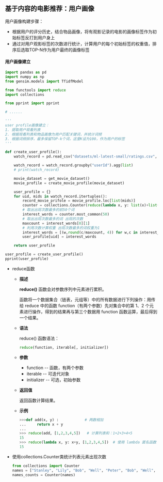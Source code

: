 ## 基于内容的电影推荐：用户画像



用户画像构建步骤：

- 根据用户的评分历史，结合物品画像，将有观影记录的电影的画像标签作为初始标签反打到用户身上
- 通过对用户观影标签的次数进行统计，计算用户的每个初始标签的权重值，排序后选取TOP-N作为用户最终的画像标签

#### 用户画像建立

```python
import pandas as pd
import numpy as np
from gensim.models import TfidfModel

from functools import reduce
import collections

from pprint import pprint

# ......

'''
user profile画像建立：
1. 提取用户观看列表
2. 根据观看列表和物品画像为用户匹配关键词，并统计词频
3. 根据词频排序，最多保留TOP-k个词，这里K设为100，作为用户的标签
'''

def create_user_profile():
    watch_record = pd.read_csv("datasets/ml-latest-small/ratings.csv", usecols=range(2), dtype={"userId":np.int32, "movieId": np.int32})

    watch_record = watch_record.groupby("userId").agg(list)
    # print(watch_record)

    movie_dataset = get_movie_dataset()
    movie_profile = create_movie_profile(movie_dataset)

    user_profile = {}
    for uid, mids in watch_record.itertuples():
        record_movie_prifole = movie_profile.loc[list(mids)]
        counter = collections.Counter(reduce(lambda x, y: list(x)+list(y), record_movie_prifole["profile"].values))
        # 取出出现次数最多的前50个词
        interest_words = counter.most_common(50)
        # 取出出现次数最多的词 出现的次数
        maxcount = interest_words[0][1]
        # 利用次数计算权重 出现次数最多的词权重为1
        interest_words = [(w,round(c/maxcount, 4)) for w,c in interest_words]
        user_profile[uid] = interest_words

    return user_profile

user_profile = create_user_profile()
pprint(user_profile)
```

- reduce函数

  - **描述**

    **reduce()** 函数会对参数序列中元素进行累积。

    函数将一个数据集合（链表，元组等）中的所有数据进行下列操作：用传给 reduce 中的函数 function（有两个参数）先对集合中的第 1、2 个元素进行操作，得到的结果再与第三个数据用 function 函数运算，最后得到一个结果。

  - **语法**

    reduce() 函数语法：

    ```python
    reduce(function, iterable[, initializer])
    ```

  - **参数**

    - function -- 函数，有两个参数
    - iterable -- 可迭代对象
    - initializer -- 可选，初始参数

  - **返回值**

    返回函数计算结果。

  - **示例**

    ```python
    >>>def add(x, y) :            # 两数相加
    ...     return x + y
    ... 
    >>> reduce(add, [1,2,3,4,5])   # 计算列表和：1+2+3+4+5
    15
    >>> reduce(lambda x, y: x+y, [1,2,3,4,5])  # 使用 lambda 匿名函数
    15
    ```

- 使用collections.Counter类统计列表元素出现次数

  ```python
  from collections import Counter
  names = ["Stanley", "Lily", "Bob", "Well", "Peter", "Bob", "Well", "Peter", "Well", "Peter", "Bob","Stanley", "Lily", "Bob", "Well", "Peter", "Bob", "Bob", "Well", "Peter", "Bob", "Well"]
  names_counts = Counter(names)
  ```

  